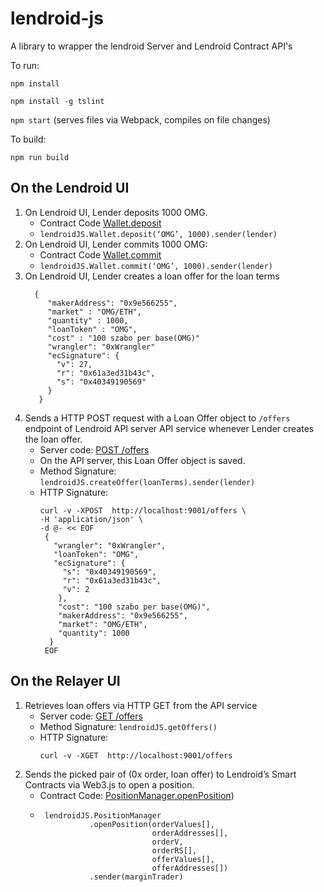 # lendroid-js
A library to wrapper the lendroid Server and Lendroid Contract API's

To run:

`npm install`

`npm install -g tslint`

`npm start` (serves files via Webpack, compiles on file changes)

To build:

`npm run build`

## On the Lendroid UI
  1. On Lendroid UI, Lender deposits 1000 OMG.
     * Contract Code [Wallet.deposit](https://github.com/gedanziger/lendroid-protcol-private/blob/AddDockerSupport/src/Wallet.sol#L102)
     * `lendroidJS.Wallet.deposit(‘OMG’, 1000).sender(lender)`
  2. On Lendroid UI, Lender commits 1000 OMG:
     * Contract Code [Wallet.commit](https://github.com/gedanziger/lendroid-protcol-private/blob/AddDockerSupport/src/Wallet.sol#L68)
     * `lendroidJS.Wallet.commit(‘OMG’, 1000).sender(lender)`
  3. On Lendroid UI, Lender creates a loan offer for the loan terms
      ``` 
        { 
           "makerAddress": "0x9e566255",
           "market" : "OMG/ETH",
           "quantity" : 1000,
           "loanToken" : "OMG",
           "cost" : "100 szabo per base(OMG)"
           "wrangler": "0xWrangler"
           "ecSignature": {
             "v": 27,
             "r": "0x61a3ed31b43c",
             "s": "0x40349190569"
           }
         }
      ```
  4. Sends a HTTP POST request with a Loan Offer object to `/offers` endpoint of Lendroid API server API service whenever Lender creates the loan offer.
     *  Server code: [POST /offers](https://github.com/norestlabs/lendroid-portal-server/blob/master/main.py#L27)
     *  On the API server, this Loan Offer object is saved.
     *  Method Signature: `lendroidJS.createOffer(loanTerms).sender(lender)`
     *  HTTP Signature:
        ```
        curl -v -XPOST  http://localhost:9001/offers \
        -H 'application/json' \
        -d @- << EOF
         {
           "wrangler": "0xWrangler",
           "loanToken": "OMG",
           "ecSignature": {
             "s": "0x40349190569",
             "r": "0x61a3ed31b43c",
             "v": 2
            },
            "cost": "100 szabo per base(OMG)",
            "makerAddress": "0x9e566255",
            "market": "OMG/ETH",
            "quantity": 1000
          }
         EOF
         ```
## On the Relayer UI
  1. Retrieves loan offers via HTTP GET from the API service
     * Server code: [GET /offers](https://github.com/norestlabs/lendroid-portal-server/blob/master/main.py#L23)
     * Method Signature: `lendroidJS.getOffers()`
     * HTTP Signature:
       ```
       curl -v -XGET  http://localhost:9001/offers
       ```
  2. Sends the picked pair of (0x order, loan offer) to Lendroid’s Smart Contracts via Web3.js to open a position.
     * Contract Code: [PositionManager.openPosition](https://github.com/gedanziger/lendroid-protcol-private/blob/AddDockerSupport/src/PositionManager.sol))
     * ```
        lendroidJS.PositionManager
                  .openPosition(orderValues[],
                                orderAddresses[],
                                orderV,
                                orderRS[],
                                offerValues[],     
                                offerAddresses[])
                  .sender(marginTrader)
       ```


